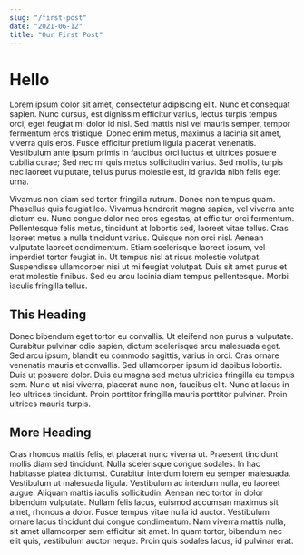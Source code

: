 ```yaml
---
slug: "/first-post"
date: "2021-06-12"
title: "Our First Post"
---
```


# Hello

Lorem ipsum dolor sit amet, consectetur adipiscing elit. Nunc et consequat sapien. Nunc cursus, est dignissim efficitur varius, lectus turpis tempus orci, eget feugiat mi dolor id nisl. Sed mattis nisl vel mauris semper, tempor fermentum eros tristique. Donec enim metus, maximus a lacinia sit amet, viverra quis eros. Fusce efficitur pretium ligula placerat venenatis. Vestibulum ante ipsum primis in faucibus orci luctus et ultrices posuere cubilia curae; Sed nec mi quis metus sollicitudin varius. Sed mollis, turpis nec laoreet vulputate, tellus purus molestie est, id gravida nibh felis eget urna.

Vivamus non diam sed tortor fringilla rutrum. Donec non tempus quam. Phasellus quis feugiat leo. Vivamus hendrerit magna sapien, vel viverra ante dictum eu. Nunc congue dolor nec eros egestas, at efficitur orci fermentum. Pellentesque felis metus, tincidunt at lobortis sed, laoreet vitae tellus. Cras laoreet metus a nulla tincidunt varius. Quisque non orci nisl. Aenean vulputate laoreet condimentum. Etiam scelerisque laoreet ipsum, vel imperdiet tortor feugiat in. Ut tempus nisl at risus molestie volutpat. Suspendisse ullamcorper nisi ut mi feugiat volutpat. Duis sit amet purus et erat molestie finibus. Sed eu arcu lacinia diam tempus pellentesque. Morbi iaculis fringilla tellus.

## This Heading

Donec bibendum eget tortor eu convallis. Ut eleifend non purus a vulputate. Curabitur pulvinar odio sapien, dictum scelerisque arcu malesuada eget. Sed arcu ipsum, blandit eu commodo sagittis, varius in orci. Cras ornare venenatis mauris et convallis. Sed ullamcorper ipsum id dapibus lobortis. Duis ut posuere dolor. Duis eu magna sed metus ultricies fringilla eu tempus sem. Nunc ut nisi viverra, placerat nunc non, faucibus elit. Nunc at lacus in leo ultrices tincidunt. Proin porttitor fringilla mauris porttitor pulvinar. Proin ultrices mauris turpis.

## More Heading

Cras rhoncus mattis felis, et placerat nunc viverra ut. Praesent tincidunt mollis diam sed tincidunt. Nulla scelerisque congue sodales. In hac habitasse platea dictumst. Curabitur interdum lorem eu semper malesuada. Vestibulum ut malesuada ligula. Vestibulum ac interdum nulla, eu laoreet augue. Aliquam mattis iaculis sollicitudin. Aenean nec tortor in dolor bibendum vulputate. Nullam felis lacus, euismod accumsan maximus sit amet, rhoncus a dolor. Fusce tempus vitae nulla id auctor. Vestibulum ornare lacus tincidunt dui congue condimentum. Nam viverra mattis nulla, sit amet ullamcorper sem efficitur sit amet. In quam tortor, bibendum nec elit quis, vestibulum auctor neque. Proin quis sodales lacus, id pulvinar erat.
